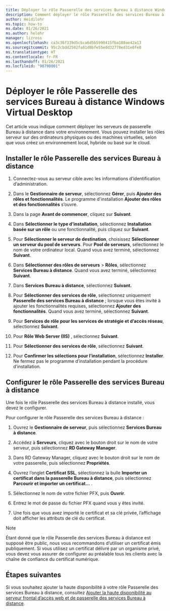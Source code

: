 ```yaml
---
title: Déployer le rôle Passerelle des services Bureau à distance Windows Virtual Desktop - Azure
description: Comment déployer le rôle Passerelle des services Bureau à distance Windows Virtual Desktop - Azure
author: Heidilohr
ms.topic: how-to
ms.date: 01/26/2021
ms.author: helohr
manager: lizross
ms.openlocfilehash: ca3c36f339d5cbca6d5b5990415fba180ae42a13
ms.sourcegitcommit: 95c2cbdd2582fa81d0bfe55edd32778ed31e0fe8
ms.translationtype: HT
ms.contentlocale: fr-FR
ms.lasthandoff: 01/26/2021
ms.locfileid: "98798001"
---
```

# <a name="deploy-the-rd-gateway-role-in-windows-virtual-desktop"></a>Déployer le rôle Passerelle des services Bureau à distance Windows Virtual Desktop

Cet article vous indique comment déployer les serveurs de passerelle Bureau à distance dans votre environnement. Vous pouvez installer les rôles serveur sur des ordinateurs physiques ou des machines virtuelles, selon que vous créez un environnement local, hybride ou basé sur le cloud.

## <a name="install-the-rd-gateway-role"></a>Installer le rôle Passerelle des services Bureau à distance

1. Connectez-vous au serveur cible avec les informations d’identification d’administration.

2. Dans le **Gestionnaire de serveur**, sélectionnez **Gérer**, puis **Ajouter des rôles et fonctionnalités**. Le programme d'installation **Ajouter des rôles et des fonctionnalités** s’ouvre.

3. Dans la page **Avant de commencer**, cliquez sur **Suivant**.

4. Dans **Sélectionner le type d’installation**, sélectionnez **Installation basée sur un rôle** ou une fonctionnalité, puis cliquez sur **Suivant**.

5. Pour **Sélectionner le serveur de destination**, choisissez **Sélectionner un serveur du pool de serveurs**. Pour **Pool de serveurs**, sélectionnez le nom de votre ordinateur local. Quand vous avez terminé, sélectionnez **Suivant**.

6. Dans **Sélectionner des rôles de serveurs** > **Rôles**, sélectionnez **Services Bureau à distance**. Quand vous avez terminé, sélectionnez **Suivant**.

7. Dans **Services Bureau à distance**, sélectionnez **Suivant.**

8. Pour **Sélectionner des services de rôle**, sélectionnez uniquement **Passerelle des services Bureau à distance** ; lorsque vous êtes invité à ajouter les fonctionnalités requises, sélectionnez **Ajouter des fonctionnalités**. Quand vous avez terminé, sélectionnez **Suivant**.

9. Pour **Services de rôle pour les services de stratégie et d’accès réseau**, sélectionnez **Suivant**.

10. Pour **Rôle Web Server (IIS)** , sélectionnez **Suivant**.

11. Pour **Sélectionner des services de rôle**, sélectionnez **Suivant**.

12. Pour **Confirmer les sélections pour l’installation**, sélectionnez **Installer**. Ne fermez pas le programme d’installation pendant la procédure d’installation.

## <a name="configure-rd-gateway-role"></a>Configurer le rôle Passerelle des services Bureau à distance

Une fois le rôle Passerelle des services Bureau à distance installé, vous devez le configurer.

Pour configurer le rôle Passerelle des services Bureau à distance :

1. Ouvrez le **Gestionnaire de serveur**, puis sélectionnez **Services Bureau à distance**.

2. Accédez à **Serveurs**, cliquez avec le bouton droit sur le nom de votre serveur, puis sélectionnez **RD Gateway Manager**.

3. Dans RD Gateway Manager, cliquez avec le bouton droit sur le nom de votre passerelle, puis sélectionnez **Propriétés**.

4. Ouvrez l’onglet **Certificat SSL**, sélectionnez la bulle **Importer un certificat dans la passerelle Bureau à distance**, puis sélectionnez **Parcourir et importer un certificat...** .

5. Sélectionnez le nom de votre fichier PFX, puis **Ouvrir**.

6. Entrez le mot de passe du fichier PFX quand vous y êtes invité.

7. Une fois que vous avez importé le certificat et sa clé privée, l’affichage doit afficher les attributs de clé du certificat.

>[!NOTE]
>Étant donné que le rôle Passerelle des services Bureau à distance est supposé être public, nous vous recommandons d’utiliser un certificat émis publiquement. Si vous utilisez un certificat délivré par un organisme privé, vous devez vous assurer de configurer au préalable tous les clients avec la chaîne de confiance du certificat numérique.

## <a name="next-steps"></a>Étapes suivantes

Si vous souhaitez ajouter la haute disponibilité à votre rôle Passerelle des services Bureau à distance, consultez [Ajouter la haute disponibilité au serveur frontal d’accès web et de passerelle des services Bureau à distance](/windows-server/remote/remote-desktop-services/rds-rdweb-gateway-ha).